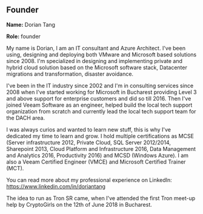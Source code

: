 ## Founder

**Name:** Dorian Tang

**Role:** founder

 My name is Dorian, I am an IT consultant and Azure Architect. I've been using, designing and deploying both VMware and Microsoft based solutions since 2008. I'm specialized in designing and implementing private and hybrid cloud solution based on the Microsoft software stack, Datacenter migrations and transformation, disaster avoidance.

I've been in the IT industry since 2002 and I'm in consulting services since 2008 when I've started working for Microsoft in Bucharest providing Level 3 and above support for enterprise customers and did so till 2016. Then I've joined Veeam Software as an engineer, helped build the local tech support organization from scratch and currently lead the local tech support team for the DACH area.

I was always curios and wanted to learn new stuff, this is why I've dedicated my time to learn and grow. I hold multiple certifications as MCSE (Server infrastructure 2012, Private Cloud, SQL Server 2012/2014, Sharepoint 2013, Cloud Platform and Infrastructure 2016, Data Management and Analytics 2016, Productivity 2016) and MCSD (Windows Azure). I am also a Veeam Certified Engineer (VMCE) and Microsoft Certified Trainer (MCT).

You can read more about my professional experience on LinkedIn:
https://www.linkedin.com/in/doriantang

The idea to run as Tron SR came, when I've attended the first Tron meet-up help by CryptoGirls on the 12th of June 2018 in Bucharest.
